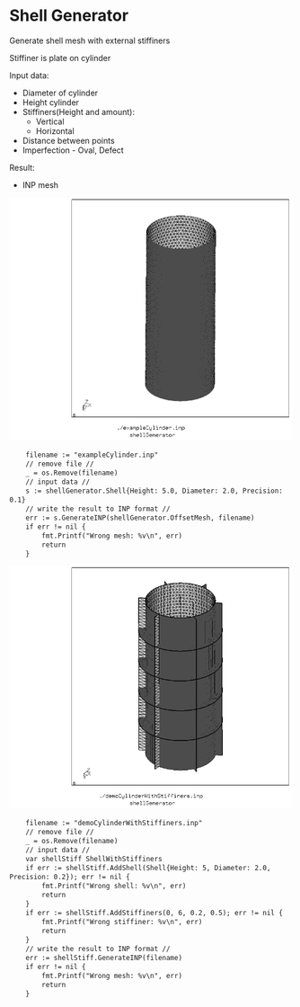# Shell Generator

Generate shell mesh with external stiffiners

Stiffiner is plate on cylinder

Input data:
  * Diameter of cylinder
  * Height cylinder
  * Stiffiners(Height and amount):
  	* Vertical
	* Horizontal
  * Distance between points
  * Imperfection - Oval, Defect

Result:
  * INP mesh


![Cylinder](./pictures/hcpy_1.png)
```golang
	filename := "exampleCylinder.inp"
	// remove file //
	_ = os.Remove(filename)
	// input data //
	s := shellGenerator.Shell{Height: 5.0, Diameter: 2.0, Precision: 0.1}
	// write the result to INP format //
	err := s.GenerateINP(shellGenerator.OffsetMesh, filename)
	if err != nil {
		fmt.Printf("Wrong mesh: %v\n", err)
		return
	}
```


![Cylinder with stiffiners](./pictures/hcpy_2.png)
```golang
	filename := "demoCylinderWithStiffiners.inp"
	// remove file //
	_ = os.Remove(filename)
	// input data //
	var shellStiff ShellWithStiffiners
	if err := shellStiff.AddShell(Shell{Height: 5, Diameter: 2.0, Precision: 0.2}); err != nil {
		fmt.Printf("Wrong shell: %v\n", err)
		return
	}
	if err := shellStiff.AddStiffiners(0, 6, 0.2, 0.5); err != nil {
		fmt.Printf("Wrong stiffiner: %v\n", err)
		return
	}
	// write the result to INP format //
	err := shellStiff.GenerateINP(filename)
	if err != nil {
		fmt.Printf("Wrong mesh: %v\n", err)
		return
	}
```
